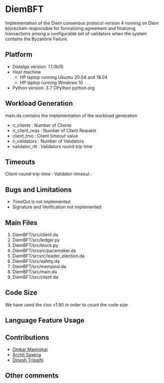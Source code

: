 # DiemBFT #

Implementation of the Diem consensus protocol version 4 running on Diem blockchain responsible for formalizing agreement and finalizing transactions among a configurable set of validators when the system contains the Byzantine Failure.

## Platform
- Distalgo version: 1.1.0b15 
- Host machine
    - HP laptop running Ubuntu 20.04 and 18.04
    - HP laptop running Windows 10
- Python version: 3.7 CPython python.org 

## Workload Generation
main.da contains the implementation of the workload generation
- n_clients : Number of Clients
- n_client_reqs : Number of Client Request
- client_tmo : Client timeout value
- n_validators : Number of Validators
- validator_rtt : Validators round trip time



## Timeouts
Client-round-trip-time : 
Validator-timeout : 

## Bugs and Limitations
- TimeOut is not implemented
- Signature and Verification not implemented

## Main Files
1. DiemBFT/src/client.da
2. DiemBFT/src/ledger.py
3. DiemBFT/src/block.py
4. DiemBFT/srcsrc/pacemaker.da
5. DiemBFT/srcsrc/leader_election.da
6. DiemBFT/src/safety.da 
7. DiemBFT/src/mempool.da
8. DiemBFT/src/main.da
9. DiemBFT/src/client.da

## Code Size

We have used the cloc v1.90 in order to count the code size

## Language Feature Usage

## Contributions
* [Omkar Manjrekar](https://github.com/manjrekarom)
* [Archit Saxena](https://github.com/imarchit123)
* [Dinesh Tripathi](https://github.com/ditriparthi)

## Other comments
